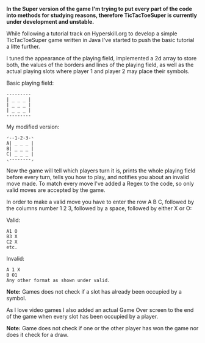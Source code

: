 **In the Super version of the game I'm trying to put every part of the code into methods
for studying reasons, therefore TicTacToeSuper is currently under development 
and unstable.**

While following a tutorial track on Hyperskill.org to develop a simple TicTacToeSuper game
written in Java I've started to push the basic tutorial a litte further.

I tuned the appearance of the playing field, implemented a 2d array to store both,
the values of the borders and lines of the playing field, as well as the actual
playing slots where player 1 and player 2 may place their symbols.

Basic playing field:
```
---------
| _ _ _ |
| _ _ _ |    
| _ _ _ |
---------
```
My modified version:
```
◜--1-2-3-◝
A| _ _ _ |
B| _ _ _ |    
C| _ _ _ |
◟--------◞
```

Now the game will tell which players turn it is, prints the whole playing field before
every turn, tells you how to play, and notifies you about an invalid move made. 
To match every move I've added a Regex to the code, so only valid moves are accepted
by the game.

In order to make a valid move you have to enter the row A B C, followed by the columns
number 1 2 3, followed by a space, followed by either X or O:

Valid:
```
A1 O
B3 X
C2 X
etc.
```
Invalid:
```
A 1 X
B O1
Any other format as shown under valid.
```

**Note:** Games does not check if a slot has already been occupied by a symbol.


As I love video games I also added an actual Game Over screen to the end of the game
when every slot has been occupied by a player.

**Note:** Game does not check if one or the other player has won the game nor does
it check for a draw.




